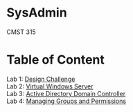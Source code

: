 # SysAdmin<br>
CMST 315<br>
# Table of Content<br>
Lab 1: [Design Challenge](https://docs.google.com/document/d/1iWljGRvJrl46cjSqpS9HyTON8KBTOyOAYoN95mx4VpA/edit?usp=sharing)<br>
Lab 2: [Virtual Windows Server](https://docs.google.com/document/d/1P6jk9ka3abMQE2Dz5uuJObeO5RVZOqYPyQxXpYAvyjw/edit?usp=sharing)<br>
Lab 3: [Active Directory Domain Controller](https://docs.google.com/document/d/1ZjBGqy9akFemk4fj8F-iEmiZpcDgmgR4HPxAD_bfzh4/edit?usp=sharing)<br>
Lab 4: [Managing Groups and Permissions](https://docs.google.com/document/d/1oYZQHgq2C-LH0PXe8Adw1kyyOJ2AyRpt7Hh86SUg0Ks/edit?usp=sharing)
